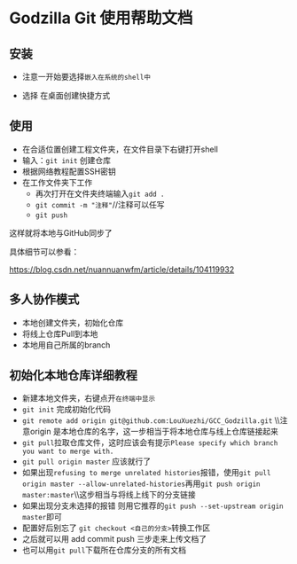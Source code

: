 #  Godzilla Git 使用帮助文档

## 安装

+ 注意一开始要选择`嵌入在系统的shell中`

+ 选择 在桌面创建快捷方式

## 使用

+ 在合适位置创建工程文件夹，在文件目录下右键打开shell
+ 输入：`git init` 创建仓库
+ 根据网络教程配置SSH密钥
+ 在工作文件夹下工作
	+ 再次打开在文件夹终端输入`git add .`
	+ `git commit -m "注释"`//注释可以任写
	+ `git push`

这样就将本地与GitHub同步了

具体细节可以参看：

https://blog.csdn.net/nuannuanwfm/article/details/104119932

## 多人协作模式
+ 本地创建文件夹，初始化仓库
+ 将线上仓库Pull到本地
+ 本地用自己所属的branch



## 初始化本地仓库详细教程

+ 新建本地文件夹，右键点开`在终端中显示`
+ `git init` 完成初始化代码
+ `git remote add origin git@github.com:LouXuezhi/GCC_Godzilla.git` \\\注意origin 是本地仓库的名字，这一步相当于将本地仓库与线上仓库链接起来
+ `git pull`拉取仓库文件，这时应该会有提示`Please specify which branch you want to merge with.`
+ `git pull origin master` 应该就行了
+ 如果出现`refusing to merge unrelated histories`报错，使用`git pull origin master --allow-unrelated-histories`再用`git push origin master:master`\\\这步相当与将线上线下的分支链接
+ 如果出现分支未选择的报错 则用它推荐的`git push --set-upstream origin master`即可
+ 配置好后别忘了 `git checkout <自己的分支>`转换工作区
+ 之后就可以用 add commit push 三步走来上传文档了
+ 也可以用`git pull`下载所在仓库分支的所有文档


